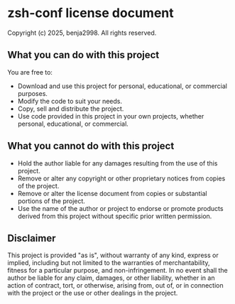 # zsh-conf license document

Copyright (c) 2025, benja2998. All rights reserved.

## What you can do with this project

You are free to:

* Download and use this project for personal, educational, or commercial purposes.
* Modify the code to suit your needs.
* Copy, sell and distribute the project.
* Use code provided in this project in your own projects, whether personal, educational, or commercial.

## What you cannot do with this project

* Hold the author liable for any damages resulting from the use of this project.
* Remove or alter any copyright or other proprietary notices from copies of the project.
* Remove or alter the license document from copies or substantial portions of the project.
* Use the name of the author or project to endorse or promote products derived from this project without specific prior written permission.

## Disclaimer

This project is provided "as is", without warranty of any kind, express or implied, including but not limited to the warranties of merchantability, fitness for a particular purpose, and non-infringement. In no event shall the author be liable for any claim, damages, or other liability, whether in an action of contract, tort, or otherwise, arising from, out of, or in connection with the project or the use or other dealings in the project.

